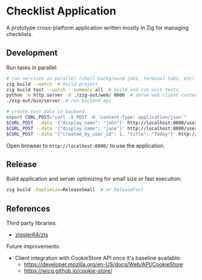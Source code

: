 # Checklist Application

A prototype cross-platform application written mostly in Zig for managing checklists.

## Development

Run tasks in parallel:

```bash
# run services in parallel (shell background jobs, terminal tabs, etc)
zig build --watch  # build project
zig build test --watch --summary all  # build and run unit tests
python -m http.server -d ./zig-out/web/ 8000  # serve web client content
./zig-out/bin/server  # run backend api

# create test data in backend
export CURL_POST="curl -X POST -H 'Content-Type: application/json'"
$CURL_POST --data '{"display_name": "john"}' http://localhost:8080/user
$CURL_POST --data '{"display_name": "jane"}' http://localhost:8080/user
$CURL_POST --data '{"created_by_user_id": 1, "title": "Today"}' http://localhost:8080/checklist
```

Open browser to `http://localhost:8000/` to use the application.

## Release

Build application and server optimizing for small size or fast execution:

```bash
zig build -Doptimize=ReleaseSmall  # or ReleaseFast
```

## References

Third party libraries:

* [zigster64/zts](https://github.com/zigster64/zts)

Future improvements:

* Client integration with CookieStore API once it's baseline available:
  * https://developer.mozilla.org/en-US/docs/Web/API/CookieStore
  * https://wicg.github.io/cookie-store/
